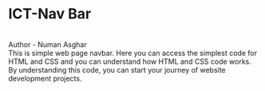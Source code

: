 # ICT-Nav Bar
<br>
Author - Numan Asghar
<br>
This is simple web page navbar. Here you can access the simplest code for HTML and CSS and you can understand how HTML and CSS code works. <br>
By understanding this code, you can start your journey of website development projects.<br>
